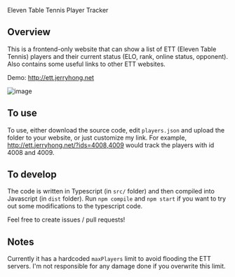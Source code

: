 Eleven Table Tennis Player Tracker

## Overview

This is a frontend-only website that can show a list of ETT (Eleven Table Tennis) players and their current status (ELO, rank, online status, opponent). 
Also contains some useful links to other ETT websites.

Demo: http://ett.jerryhong.net

![image](https://user-images.githubusercontent.com/343557/138462371-b1abce79-7da0-4368-91a7-763a359166b1.png)

## To use

To use, either download the source code, edit `players.json` and upload the folder to your website, 
or just customize my link. For example, http://ett.jerryhong.net/?ids=4008,4009 would track the players with id 4008 and 4009.

## To develop

The code is written in Typescript (in `src/` folder) and then compiled into Javascript (in `dist` folder).
Run `npm compile` and `npm start` if you want to try out some modifications to the typescript code.

Feel free to create issues / pull requests!

## Notes

Currently it has a hardcoded `maxPlayers` limit to avoid flooding the ETT servers. I'm not responsible for any damage done if you overwrite this limit.
